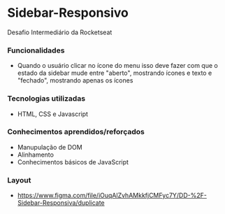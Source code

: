 # Sidebar-Responsivo
Desafio Intermediário da Rocketseat


### Funcionalidades
  - Quando o usuário clicar no ícone do menu isso deve fazer com que o estado da sidebar mude entre "aberto", mostrando ícones e texto e "fechado", mostrando apenas os ícones

### Tecnologias utilizadas
  - HTML, CSS e Javascript
  
### Conhecimentos aprendidos/reforçados
 - Manupulação de DOM 
 - Alinhamento
 - Conhecimentos básicos de JavaScript

### Layout
 - https://www.figma.com/file/iOuqAlZvhAMkkfjCMFyc7Y/DD-%2F-Sidebar-Responsiva/duplicate
